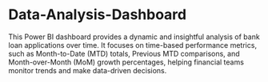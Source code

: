 # Data-Analysis-Dashboard
This Power BI dashboard provides a dynamic and insightful analysis of bank loan applications over time. It focuses on time-based performance metrics, such as Month-to-Date (MTD) totals, Previous MTD comparisons, and Month-over-Month (MoM) growth percentages, helping financial teams monitor trends and make data-driven decisions.
